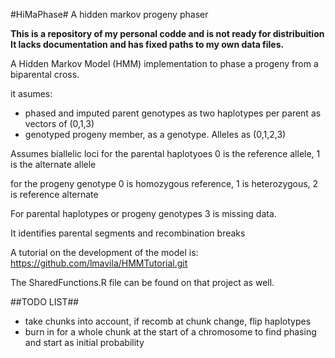 #HiMaPhase#
A hidden markov progeny phaser

**This is a repository of my personal codde and is not ready for distribuition**
**It lacks documentation and has fixed paths to my own data files.**

A Hidden Markov Model (HMM) implementation to phase a progeny from
a biparental cross.


it asumes: 
- phased and imputed parent genotypes as two haplotypes per parent as vectors of (0,1,3)
- genotyped progeny member, as a genotype. Alleles as (0,1,2,3)

Assumes biallelic loci
for the parental haplotyoes 0 is the reference allele, 1 is the alternate allele

for the progeny genotype 0 is homozygous reference, 1 is heterozygous, 2 is reference alternate

For parental haplotypes or progeny genotypes 3 is missing data.

It identifies parental segments and recombination breaks

A tutorial on the development of the model is:
https://github.com/lmavila/HMMTutorial.git

The SharedFunctions.R file can be found on that project as well.

##TODO LIST##
- take chunks into account, if recomb at chunk change, flip haplotypes
- burn in for a whole chunk at the start of a chromosome to find phasing and start as initial probability
